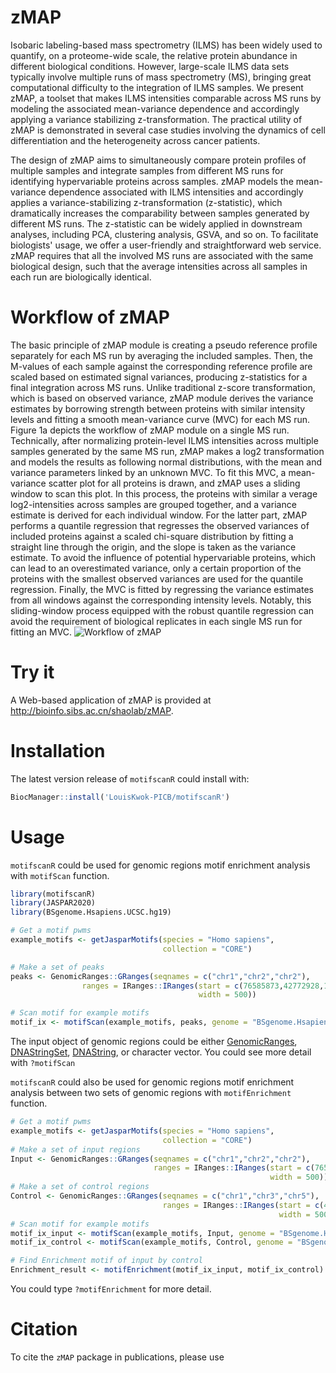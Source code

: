 # zMAP

Isobaric labeling-based mass spectrometry (ILMS) has been widely used to quantify, on a proteome-wide scale, the relative protein abundance in different biological 
conditions. However, large-scale ILMS data sets typically involve multiple runs of mass spectrometry (MS), bringing great computational difficulty to the integration
of ILMS samples. We present zMAP, a toolset that makes ILMS intensities comparable across MS runs by modeling the associated mean-variance dependence and accordingly
applying a variance stabilizing z-transformation. The practical utility of zMAP is demonstrated in several case studies involving the dynamics of cell differentiation
and the heterogeneity across cancer patients.

The design of zMAP aims to simultaneously compare protein profiles of multiple samples and integrate samples from different MS runs for identifying hypervariable 
proteins across samples. zMAP models the mean-variance dependence associated with ILMS intensities and accordingly applies a variance-stabilizing z-transformation
(z-statistic), which dramatically increases the comparability between samples generated by different MS runs. The z-statistic can be widely applied in downstream 
analyses, including PCA, clustering analysis, GSVA, and so on. To facilitate biologists' usage, we offer a user-friendly and straightforward web service. zMAP 
requires that all the involved MS runs are associated with the same biological design, such that the average intensities across all samples in each run are biologically identical.

# Workflow of zMAP
The basic principle of zMAP module is creating a pseudo reference profile separately for each MS run by averaging the included samples.
Then, the M-values of each sample against the corresponding reference profile are scaled based on estimated signal variances, 
producing z-statistics for a final integration across MS runs. Unlike traditional z-score transformation, which is based on observed variance,
zMAP module derives the variance estimates by borrowing strength between proteins with similar intensity levels and fitting a smooth mean-variance curve (MVC) for each MS run. 
Figure 1a depicts the workflow of zMAP module on a single MS run. Technically, after normalizing protein-level ILMS intensities across multiple samples generated by the 
same MS run, zMAP makes a log2 transformation and models the results as following normal distributions, with the mean and variance parameters linked by an unknown MVC.
To fit this MVC, a mean-variance scatter plot for all proteins is drawn, and zMAP uses a sliding window to scan this plot. In this process, the proteins with similar a
verage log2-intensities across samples are grouped together, and a variance estimate is derived for each individual window. For the latter part, zMAP performs a quantile
regression that regresses the observed variances of included proteins against a scaled chi-square distribution by fitting a straight line through the origin, and the slope
is taken as the variance estimate. To avoid the influence of potential hypervariable proteins, which can lead to an overestimated variance, only a certain proportion of 
the proteins with the smallest observed variances are used for the quantile regression. Finally, the MVC is fitted by regressing the variance estimates from all windows
against the corresponding intensity levels. Notably, this sliding-window process equipped with the robust quantile regression can avoid the requirement of biological replicates in each single MS run for fitting an MVC.
![Workflow of zMAP](https://example.com/cat.jpg "zMAP Workflow")

# Try it

A Web-based application of zMAP is provided at http://bioinfo.sibs.ac.cn/shaolab/zMAP. 


# Installation

The latest version release of `motifscanR` could install with:


```r
BiocManager::install('LouisKwok-PICB/motifscanR')
```

# Usage

`motifscanR` could be used for genomic regions motif enrichment analysis
with `motifScan` function. 
```r
library(motifscanR)
library(JASPAR2020)
library(BSgenome.Hsapiens.UCSC.hg19)

# Get a motif pwms
example_motifs <- getJasparMotifs(species = "Homo sapiens",
                                  collection = "CORE")

# Make a set of peaks
peaks <- GenomicRanges::GRanges(seqnames = c("chr1","chr2","chr2"),
                ranges = IRanges::IRanges(start = c(76585873,42772928,100183786),
                                          width = 500))

# Scan motif for example motifs
motif_ix <- motifScan(example_motifs, peaks, genome = "BSgenome.Hsapiens.UCSC.hg19")
```
The input object of genomic regions could be either [GenomicRanges](https://kasperdanielhansen.github.io/genbioconductor/html/GenomicRanges_GRanges.html), [DNAStringSet](https://kasperdanielhansen.github.io/genbioconductor/html/Biostrings.html), 
[DNAString](https://kasperdanielhansen.github.io/genbioconductor/html/Biostrings.html), or character vector. You could see more detail with `?motifScan`

`motifscanR` could also be used for genomic regions motif enrichment analysis
 between two sets of genomic regions with `motifEnrichment` function. 

```r
# Get a motif pwms
example_motifs <- getJasparMotifs(species = "Homo sapiens",
                                  collection = "CORE")
# Make a set of input regions
Input <- GenomicRanges::GRanges(seqnames = c("chr1","chr2","chr2"),
                                ranges = IRanges::IRanges(start = c(76585873,42772928,100183786),
                                                          width = 500))
# Make a set of control regions
Control <- GenomicRanges::GRanges(seqnames = c("chr1","chr3","chr5"),
                                  ranges = IRanges::IRanges(start = c(453123,6524593,100184233),
                                                            width = 500))
# Scan motif for example motifs
motif_ix_input <- motifScan(example_motifs, Input, genome = "BSgenome.Hsapiens.UCSC.hg19")
motif_ix_control <- motifScan(example_motifs, Control, genome = "BSgenome.Hsapiens.UCSC.hg19")

# Find Enrichment motif of input by control
Enrichment_result <- motifEnrichment(motif_ix_input, motif_ix_control)
```
You could type `?motifEnrichment` for more detail.

# Citation

To cite the `zMAP` package in publications, please use


